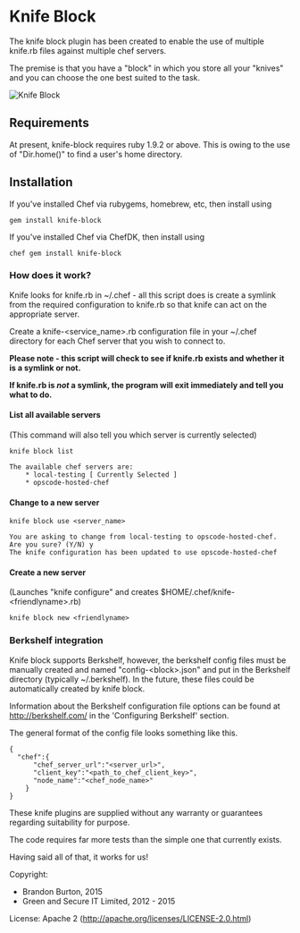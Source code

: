 # Knife Block

The knife block plugin has been created to enable the use of multiple knife.rb files against multiple chef servers.

The premise is that you have a "block" in which you store all your "knives" and you can choose the one best suited to the task.

![Knife Block](/assets/knife-block.png)

## Requirements

At present, knife-block requires ruby 1.9.2 or above.  This is owing to the use of "Dir.home()" to find a user's home directory.

## Installation

If you've installed Chef via rubygems, homebrew, etc, then install using

    gem install knife-block

If you've installed Chef via ChefDK, then install using

    chef gem install knife-block

### How does it work?

Knife looks for knife.rb in ~/.chef - all this script does is create a symlink from the required configuration to knife.rb so that knife can act on the appropriate server.

Create a knife-&lt;service_name&gt;.rb configuration file in your ~/.chef directory for each Chef server that you wish to connect to.

**Please note - this script will check to see if knife.rb exists and whether it is a symlink or not.**

**If knife.rb is *not* a symlink, the program will exit immediately and tell you what to do.**

#### List all available servers
(This command will also tell you which server is currently selected)

    knife block list

    The available chef servers are:
        * local-testing [ Currently Selected ]
        * opscode-hosted-chef

#### Change to a new server
    knife block use <server_name>

    You are asking to change from local-testing to opscode-hosted-chef. Are you sure? (Y/N) y
    The knife configuration has been updated to use opscode-hosted-chef

#### Create a new server
(Launches "knife configure" and creates $HOME/.chef/knife-&lt;friendlyname&gt;.rb)

    knife block new <friendlyname>


### Berkshelf integration
Knife block supports Berkshelf, however, the berkshelf config files must be manually created and named "config-&lt;block&gt;.json" and put in the Berkshelf directory (typically ~/.berkshelf). In the future, these files could be automatically created by knife block.

Information about the Berkshelf configuration file options can be found at http://berkshelf.com/ in the 'Configuring Berkshelf' section.

The general format of the config file looks something like this.

    {
      "chef":{
          "chef_server_url":"<server_url>",
          "client_key":"<path_to_chef_client_key>",
          "node_name":"<chef_node_name>"
        }
    }


These knife plugins are supplied without any warranty or guarantees regarding suitability for purpose.

The code requires far more tests than the simple one that currently exists.

Having said all of that, it works for us!

Copyright:
- Brandon Burton, 2015
- Green and Secure IT Limited, 2012 - 2015

License: Apache 2 (http://apache.org/licenses/LICENSE-2.0.html)
